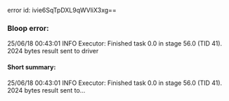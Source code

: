 error id: ivie6SqTpDXL9qWVliX3xg==
### Bloop error:

25/06/18 00:43:01 INFO Executor: Finished task 0.0 in stage 56.0 (TID 41). 2024 bytes result sent to driver
#### Short summary: 

25/06/18 00:43:01 INFO Executor: Finished task 0.0 in stage 56.0 (TID 41). 2024 bytes result sent to...